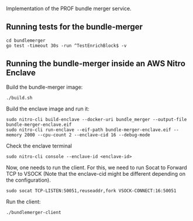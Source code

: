 Implementation of the PROF bundle merger service.

## Running tests for the bundle-merger

```
cd bundlemerger
go test -timeout 30s -run ^TestEnrichBlock$ -v  
```

## Running the bundle-merger inside an AWS Nitro Enclave

Build the bundle-merger image:

```
./build.sh
```

Build the enclave image and run it:

```
sudo nitro-cli build-enclave --docker-uri bundle_merger --output-file bundle-merger-enclave.eif
sudo nitro-cli run-enclave --eif-path bundle-merger-enclave.eif --memory 2000 --cpu-count 2 --enclave-cid 16 --debug-mode
```

Check the enclave terminal
```
sudo nitro-cli console --enclave-id <enclave-id>
```

Now, one needs to run the client. For this, we need to run Socat to Forward TCP to VSOCK (Note that the enclave-cid might be different depending on the configuration).
```
sudo socat TCP-LISTEN:50051,reuseaddr,fork VSOCK-CONNECT:16:50051
```

Run the client:
```
./bundlemerger-client
```

